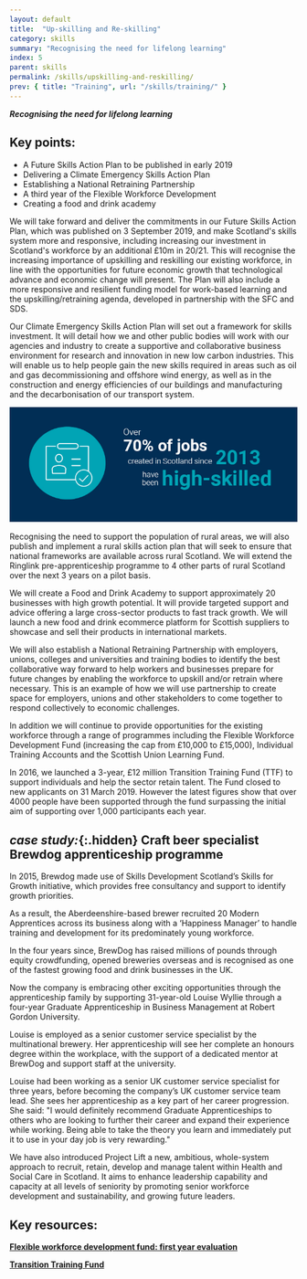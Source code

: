 ```yaml
---
layout: default
title:  "Up-skilling and Re-skilling"
category: skills
summary: "Recognising the need for lifelong learning"
index: 5
parent: skills
permalink: /skills/upskilling-and-reskilling/
prev: { title: "Training", url: "/skills/training/" }
---
```

***Recognising the need for lifelong learning***

## Key points:

* A Future Skills Action Plan to be published in early 2019
* Delivering a Climate Emergency Skills Action Plan
* Establishing a National Retraining Partnership
* A third year of the Flexible Workforce Development
* Creating a food and drink academy

We will take forward and deliver the commitments in our Future Skills Action Plan, which was published on 3 September 2019, and make Scotland's skills system more and responsive, including increasing our investment in Scotland's workforce by an additional £10m in 20/21. This will recognise the increasing importance of upskilling and reskilling our existing workforce, in line with the opportunities for future economic growth that technological advance and economic change will present. The Plan will also include a more responsive and resilient funding model for work-based learning and the upskilling/retraining agenda, developed in partnership with the SFC and SDS.  

Our Climate Emergency Skills Action Plan will set out a framework for skills investment. It will detail how we and other public bodies will work with our agencies and industry to create a supportive and collaborative business environment for research and innovation in new low carbon industries. This will enable us to help people gain the new skills required in areas such as oil and gas decommissioning and offshore wind energy, as well as in the construction and energy efficiencies of our buildings and manufacturing and the decarbonisation of our transport system.  

![](/assets/images/infographics/Skills.6.jpg)

Recognising the need to support the population of rural areas, we will also publish and implement a rural skills action plan that will seek to ensure that national frameworks are available across rural Scotland.  We will extend the Ringlink pre-apprenticeship programme to 4 other parts of rural Scotland over the next 3 years on a pilot basis.  

We will create a Food and Drink Academy to support approximately 20 businesses with high growth potential. It will provide targeted support and advice offering a large cross-sector products to fast track growth. We will launch a new food and drink ecommerce platform for Scottish suppliers to showcase and sell their products in international markets.  

We will also establish a National Retraining Partnership with employers, unions, colleges and universities and training bodies to identify the best collaborative way forward to help workers and businesses prepare for future changes by enabling the workforce to upskill and/or retrain where necessary. This is an example of how we will use partnership to create space for employers, unions and other stakeholders to come together to respond collectively to economic challenges.  

In addition we will continue to provide opportunities for the existing workforce through a range of programmes including the Flexible Workforce Development Fund (increasing the cap from £10,000 to £15,000), Individual Training Accounts and the Scottish Union Learning Fund.  

In 2016, we launched a 3-year, £12 million Transition Training Fund (TTF) to support individuals and help the sector retain talent.   The Fund closed to new applicants on 31 March 2019.  However the latest figures show that over 4000 people have been supported through the fund surpassing the initial aim of supporting over 1,000 participants each year.  

<div class="case-study" markdown="1">

## *case study:*{:.hidden} Craft beer specialist Brewdog apprenticeship programme

In 2015, Brewdog made use of Skills Development Scotland’s Skills for Growth initiative, which provides free consultancy and support to identify growth priorities.  

As a result, the Aberdeenshire-based brewer recruited 20 Modern Apprentices across its business along with a ‘Happiness Manager’ to handle training and development for its predominately young workforce.  

In the four years since, BrewDog has raised millions of pounds through equity crowdfunding, opened breweries overseas and is recognised as one of the fastest growing food and drink businesses in the UK.  

Now the company is embracing other exciting opportunities through the apprenticeship family by supporting 31-year-old Louise Wyllie through a four-year Graduate Apprenticeship in Business Management at Robert Gordon University.  

Louise is employed as a senior customer service specialist by the multinational brewery. Her apprenticeship will see her complete an honours degree within the workplace, with the support of a dedicated mentor at BrewDog and support staff at the university.  

Louise had been working as a senior UK customer service specialist for three years, before becoming the company’s UK customer service team lead. She sees her apprenticeship as a key part of her career progression.  
She said: "I would definitely recommend Graduate Apprenticeships to others who are looking to further their career and expand their experience while working. Being able to take the theory you learn and immediately put it to use in your day job is very rewarding."
</div>

We have also introduced Project Lift a new, ambitious, whole-system approach to recruit, retain, develop and manage talent within Health and Social Care in Scotland.  It aims to enhance leadership capability and capacity at all levels of seniority by promoting senior workforce development and sustainability, and growing future leaders.  

## Key resources:

**[Flexible workforce development fund: first year evaluation](https://www.gov.scot/publications/evaluation-first-year-flexible-workforce-development-fund/)**

**[Transition Training Fund](https://transitiontrainingfund.co.uk/)**
